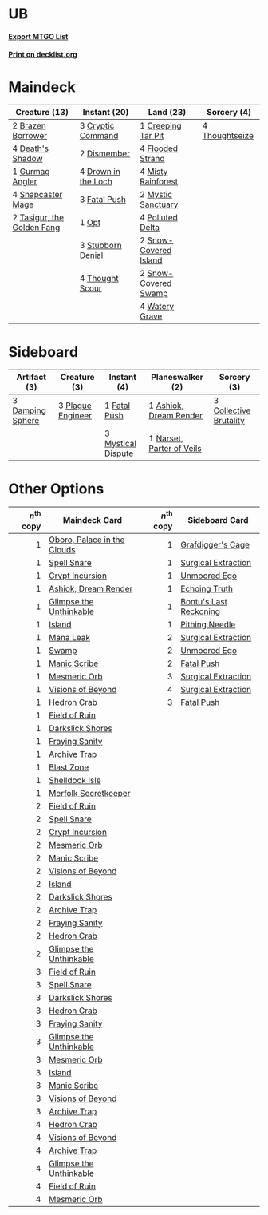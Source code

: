 # UB

#### [Export MTGO List](../collection/UB/UB.txt)
#### [Print on decklist.org](http://decklist.org/?deckmain=2%09Brazen%20Borrower%0A1%09Creeping%20Tar%20Pit%0A3%09Cryptic%20Command%0A4%09Death's%20Shadow%0A2%09Dismember%0A4%09Drown%20in%20the%20Loch%0A3%09Fatal%20Push%0A4%09Flooded%20Strand%0A1%09Gurmag%20Angler%0A4%09Misty%20Rainforest%0A2%09Mystic%20Sanctuary%0A1%09Opt%0A4%09Polluted%20Delta%0A4%09Snapcaster%20Mage%0A2%09Snow-Covered%20Island%0A2%09Snow-Covered%20Swamp%0A3%09Stubborn%20Denial%0A2%09Tasigur,%20the%20Golden%20Fang%0A4%09Thought%20Scour%0A4%09Thoughtseize%0A4%09Watery%20Grave&deckside=1%09Ashiok,%20Dream%20Render%0A3%09Collective%20Brutality%0A3%09Damping%20Sphere%0A1%09Fatal%20Push%0A3%09Mystical%20Dispute%0A1%09Narset,%20Parter%20of%20Veils%0A3%09Plague%20Engineer)
# Maindeck

|                                            Creature (13)                                            |                                         Instant (20)                                         |                                           Land (23)                                            |                                       Sorcery (4)                                       |
|-----------------------------------------------------------------------------------------------------|----------------------------------------------------------------------------------------------|------------------------------------------------------------------------------------------------|-----------------------------------------------------------------------------------------|
|2 [Brazen Borrower](http://gatherer.wizards.com/Pages/Card/Details.aspx?multiverseid=473001)         |3 [Cryptic Command](http://gatherer.wizards.com/Pages/Card/Details.aspx?multiverseid=438614)  |1 [Creeping Tar Pit](http://gatherer.wizards.com/Pages/Card/Details.aspx?multiverseid=457138)   |4 [Thoughtseize](http://gatherer.wizards.com/Pages/Card/Details.aspx?multiverseid=438676)|
|4 [Death's Shadow](http://gatherer.wizards.com/Pages/Card/Details.aspx?multiverseid=425889)          |2 [Dismember](http://gatherer.wizards.com/Pages/Card/Details.aspx?multiverseid=382182)        |4 [Flooded Strand](http://gatherer.wizards.com/Pages/Card/Details.aspx?multiverseid=405098)     |                                                                                         |
|1 [Gurmag Angler](http://gatherer.wizards.com/Pages/Card/Details.aspx?multiverseid=391850)           |4 [Drown in the Loch](http://gatherer.wizards.com/Pages/Card/Details.aspx?multiverseid=473150)|4 [Misty Rainforest](http://gatherer.wizards.com/Pages/Card/Details.aspx?multiverseid=405102)   |                                                                                         |
|4 [Snapcaster Mage](http://gatherer.wizards.com/Pages/Card/Details.aspx?multiverseid=227676)         |3 [Fatal Push](http://gatherer.wizards.com/Pages/Card/Details.aspx?multiverseid=423724)       |2 [Mystic Sanctuary](http://gatherer.wizards.com/Pages/Card/Details.aspx?multiverseid=473209)   |                                                                                         |
|2 [Tasigur, the Golden Fang](http://gatherer.wizards.com/Pages/Card/Details.aspx?multiverseid=391937)|1 [Opt](http://gatherer.wizards.com/Pages/Card/Details.aspx?multiverseid=442948)              |4 [Polluted Delta](http://gatherer.wizards.com/Pages/Card/Details.aspx?multiverseid=405104)     |                                                                                         |
|                                                                                                     |3 [Stubborn Denial](http://gatherer.wizards.com/Pages/Card/Details.aspx?multiverseid=386673)  |2 [Snow-Covered Island](http://gatherer.wizards.com/Pages/Card/Details.aspx?multiverseid=121130)|                                                                                         |
|                                                                                                     |4 [Thought Scour](http://gatherer.wizards.com/Pages/Card/Details.aspx?multiverseid=380203)    |2 [Snow-Covered Swamp](http://gatherer.wizards.com/Pages/Card/Details.aspx?multiverseid=121256) |                                                                                         |
|                                                                                                     |                                                                                              |4 [Watery Grave](http://gatherer.wizards.com/Pages/Card/Details.aspx?multiverseid=405114)       |                                                                                         |


# Sideboard

|                                       Artifact (3)                                        |                                        Creature (3)                                        |                                         Instant (4)                                         |                                          Planeswalker (2)                                          |                                           Sorcery (3)                                           |
|-------------------------------------------------------------------------------------------|--------------------------------------------------------------------------------------------|---------------------------------------------------------------------------------------------|----------------------------------------------------------------------------------------------------|-------------------------------------------------------------------------------------------------|
|3 [Damping Sphere](http://gatherer.wizards.com/Pages/Card/Details.aspx?multiverseid=443101)|3 [Plague Engineer](http://gatherer.wizards.com/Pages/Card/Details.aspx?multiverseid=464049)|1 [Fatal Push](http://gatherer.wizards.com/Pages/Card/Details.aspx?multiverseid=423724)      |1 [Ashiok, Dream Render](http://gatherer.wizards.com/Pages/Card/Details.aspx?multiverseid=461155)   |3 [Collective Brutality](http://gatherer.wizards.com/Pages/Card/Details.aspx?multiverseid=414380)|
|                                                                                           |                                                                                            |3 [Mystical Dispute](http://gatherer.wizards.com/Pages/Card/Details.aspx?multiverseid=473020)|1 [Narset, Parter of Veils](http://gatherer.wizards.com/Pages/Card/Details.aspx?multiverseid=460988)|                                                                                                 |


# Other Options

|*n*<sup>th</sup> copy|                                            Maindeck Card                                            |*n*<sup>th</sup> copy|                                         Sideboard Card                                          |
|--------------------:|-----------------------------------------------------------------------------------------------------|--------------------:|-------------------------------------------------------------------------------------------------|
|                    1|[Oboro, Palace in the Clouds](http://gatherer.wizards.com/Pages/Card/Details.aspx?multiverseid=74206)|                    1|[Grafdigger's Cage](http://gatherer.wizards.com/Pages/Card/Details.aspx?multiverseid=278452)     |
|                    1|[Spell Snare](http://gatherer.wizards.com/Pages/Card/Details.aspx?multiverseid=446100)               |                    1|[Surgical Extraction](http://gatherer.wizards.com/Pages/Card/Details.aspx?multiverseid=397706)   |
|                    1|[Crypt Incursion](http://gatherer.wizards.com/Pages/Card/Details.aspx?multiverseid=369056)           |                    1|[Unmoored Ego](http://gatherer.wizards.com/Pages/Card/Details.aspx?multiverseid=452962)          |
|                    1|[Ashiok, Dream Render](http://gatherer.wizards.com/Pages/Card/Details.aspx?multiverseid=461155)      |                    1|[Echoing Truth](http://gatherer.wizards.com/Pages/Card/Details.aspx?multiverseid=405212)         |
|                    1|[Glimpse the Unthinkable](http://gatherer.wizards.com/Pages/Card/Details.aspx?multiverseid=455918)   |                    1|[Bontu's Last Reckoning](http://gatherer.wizards.com/Pages/Card/Details.aspx?multiverseid=430749)|
|                    1|[Island](http://gatherer.wizards.com/Pages/Card/Details.aspx?multiverseid=439857)                    |                    1|[Pithing Needle](http://gatherer.wizards.com/Pages/Card/Details.aspx?multiverseid=129526)        |
|                    1|[Mana Leak](http://gatherer.wizards.com/Pages/Card/Details.aspx?multiverseid=45242)                  |                    2|[Surgical Extraction](http://gatherer.wizards.com/Pages/Card/Details.aspx?multiverseid=397706)   |
|                    1|[Swamp](http://gatherer.wizards.com/Pages/Card/Details.aspx?multiverseid=439858)                     |                    2|[Unmoored Ego](http://gatherer.wizards.com/Pages/Card/Details.aspx?multiverseid=452962)          |
|                    1|[Manic Scribe](http://gatherer.wizards.com/Pages/Card/Details.aspx?multiverseid=409816)              |                    2|[Fatal Push](http://gatherer.wizards.com/Pages/Card/Details.aspx?multiverseid=423724)            |
|                    1|[Mesmeric Orb](http://gatherer.wizards.com/Pages/Card/Details.aspx?multiverseid=30008)               |                    3|[Surgical Extraction](http://gatherer.wizards.com/Pages/Card/Details.aspx?multiverseid=397706)   |
|                    1|[Visions of Beyond](http://gatherer.wizards.com/Pages/Card/Details.aspx?multiverseid=220226)         |                    4|[Surgical Extraction](http://gatherer.wizards.com/Pages/Card/Details.aspx?multiverseid=397706)   |
|                    1|[Hedron Crab](http://gatherer.wizards.com/Pages/Card/Details.aspx?multiverseid=180348)               |                    3|[Fatal Push](http://gatherer.wizards.com/Pages/Card/Details.aspx?multiverseid=423724)            |
|                    1|[Field of Ruin](http://gatherer.wizards.com/Pages/Card/Details.aspx?multiverseid=435415)             |                     |                                                                                                 |
|                    1|[Darkslick Shores](http://gatherer.wizards.com/Pages/Card/Details.aspx?multiverseid=209400)          |                     |                                                                                                 |
|                    1|[Fraying Sanity](http://gatherer.wizards.com/Pages/Card/Details.aspx?multiverseid=430724)            |                     |                                                                                                 |
|                    1|[Archive Trap](http://gatherer.wizards.com/Pages/Card/Details.aspx?multiverseid=197538)              |                     |                                                                                                 |
|                    1|[Blast Zone](http://gatherer.wizards.com/Pages/Card/Details.aspx?multiverseid=461171)                |                     |                                                                                                 |
|                    1|[Shelldock Isle](http://gatherer.wizards.com/Pages/Card/Details.aspx?multiverseid=146178)            |                     |                                                                                                 |
|                    1|[Merfolk Secretkeeper](http://gatherer.wizards.com/Pages/Card/Details.aspx?multiverseid=473015)      |                     |                                                                                                 |
|                    2|[Field of Ruin](http://gatherer.wizards.com/Pages/Card/Details.aspx?multiverseid=435415)             |                     |                                                                                                 |
|                    2|[Spell Snare](http://gatherer.wizards.com/Pages/Card/Details.aspx?multiverseid=446100)               |                     |                                                                                                 |
|                    2|[Crypt Incursion](http://gatherer.wizards.com/Pages/Card/Details.aspx?multiverseid=369056)           |                     |                                                                                                 |
|                    2|[Mesmeric Orb](http://gatherer.wizards.com/Pages/Card/Details.aspx?multiverseid=30008)               |                     |                                                                                                 |
|                    2|[Manic Scribe](http://gatherer.wizards.com/Pages/Card/Details.aspx?multiverseid=409816)              |                     |                                                                                                 |
|                    2|[Visions of Beyond](http://gatherer.wizards.com/Pages/Card/Details.aspx?multiverseid=220226)         |                     |                                                                                                 |
|                    2|[Island](http://gatherer.wizards.com/Pages/Card/Details.aspx?multiverseid=439857)                    |                     |                                                                                                 |
|                    2|[Darkslick Shores](http://gatherer.wizards.com/Pages/Card/Details.aspx?multiverseid=209400)          |                     |                                                                                                 |
|                    2|[Archive Trap](http://gatherer.wizards.com/Pages/Card/Details.aspx?multiverseid=197538)              |                     |                                                                                                 |
|                    2|[Fraying Sanity](http://gatherer.wizards.com/Pages/Card/Details.aspx?multiverseid=430724)            |                     |                                                                                                 |
|                    2|[Hedron Crab](http://gatherer.wizards.com/Pages/Card/Details.aspx?multiverseid=180348)               |                     |                                                                                                 |
|                    2|[Glimpse the Unthinkable](http://gatherer.wizards.com/Pages/Card/Details.aspx?multiverseid=455918)   |                     |                                                                                                 |
|                    3|[Field of Ruin](http://gatherer.wizards.com/Pages/Card/Details.aspx?multiverseid=435415)             |                     |                                                                                                 |
|                    3|[Spell Snare](http://gatherer.wizards.com/Pages/Card/Details.aspx?multiverseid=446100)               |                     |                                                                                                 |
|                    3|[Darkslick Shores](http://gatherer.wizards.com/Pages/Card/Details.aspx?multiverseid=209400)          |                     |                                                                                                 |
|                    3|[Hedron Crab](http://gatherer.wizards.com/Pages/Card/Details.aspx?multiverseid=180348)               |                     |                                                                                                 |
|                    3|[Fraying Sanity](http://gatherer.wizards.com/Pages/Card/Details.aspx?multiverseid=430724)            |                     |                                                                                                 |
|                    3|[Glimpse the Unthinkable](http://gatherer.wizards.com/Pages/Card/Details.aspx?multiverseid=455918)   |                     |                                                                                                 |
|                    3|[Mesmeric Orb](http://gatherer.wizards.com/Pages/Card/Details.aspx?multiverseid=30008)               |                     |                                                                                                 |
|                    3|[Island](http://gatherer.wizards.com/Pages/Card/Details.aspx?multiverseid=439857)                    |                     |                                                                                                 |
|                    3|[Manic Scribe](http://gatherer.wizards.com/Pages/Card/Details.aspx?multiverseid=409816)              |                     |                                                                                                 |
|                    3|[Visions of Beyond](http://gatherer.wizards.com/Pages/Card/Details.aspx?multiverseid=220226)         |                     |                                                                                                 |
|                    3|[Archive Trap](http://gatherer.wizards.com/Pages/Card/Details.aspx?multiverseid=197538)              |                     |                                                                                                 |
|                    4|[Hedron Crab](http://gatherer.wizards.com/Pages/Card/Details.aspx?multiverseid=180348)               |                     |                                                                                                 |
|                    4|[Visions of Beyond](http://gatherer.wizards.com/Pages/Card/Details.aspx?multiverseid=220226)         |                     |                                                                                                 |
|                    4|[Archive Trap](http://gatherer.wizards.com/Pages/Card/Details.aspx?multiverseid=197538)              |                     |                                                                                                 |
|                    4|[Glimpse the Unthinkable](http://gatherer.wizards.com/Pages/Card/Details.aspx?multiverseid=455918)   |                     |                                                                                                 |
|                    4|[Field of Ruin](http://gatherer.wizards.com/Pages/Card/Details.aspx?multiverseid=435415)             |                     |                                                                                                 |
|                    4|[Mesmeric Orb](http://gatherer.wizards.com/Pages/Card/Details.aspx?multiverseid=30008)               |                     |                                                                                                 |

